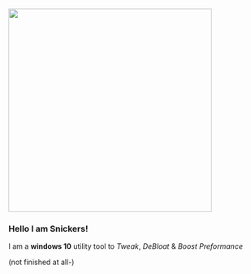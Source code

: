 <h1>
<img src="./README_ASSETS/Snickers_banner.png" width="400">
</h1>
<h3>
Hello I am Snickers!
</h3>

I am a **windows 10** utility tool to *Tweak*, *DeBloat* & *Boost Preformance*

(not finished at all-)